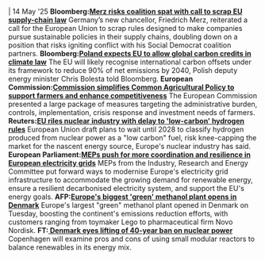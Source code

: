 | 14 May '25
**Bloomberg:[Merz risks coalition spat with call to scrap EU supply-chain law](https://www.bloomberg.com/news/articles/2025-05-14/merz-risks-coalition-spat-with-call-to-scrap-eu-supply-chain-law)**
Germany’s new chancellor, Friedrich Merz, reiterated a call for the European Union to scrap rules designed to make companies pursue sustainable policies in their supply chains, doubling down on a position that risks igniting conflict with his Social Democrat coalition partners.
**Bloomberg:[Poland expects EU to allow global carbon credits in climate law](https://www.bloomberg.com/news/articles/2025-05-13/poland-expects-eu-to-allow-global-carbon-credits-in-climate-law)**
The EU will likely recognise international carbon offsets under its framework to reduce 90% of net emissions by 2040, Polish deputy energy minister Chris Bolesta told Bloomberg.
**European Commission:[Commission simplifies Common Agricultural Policy to support farmers and enhance competitiveness](https://ec.europa.eu/commission/presscorner/detail/en/ip_25_1205)**
The European Commission presented a large package of measures targeting the administrative burden, controls, implementation, crisis response and investment needs of farmers.
**Reuters:[EU riles nuclear industry with delay to 'low-carbon' hydrogen rules](https://www.reuters.com/sustainability/climate-energy/eu-riles-nuclear-industry-with-delay-low-carbon-hydrogen-rules-2025-05-13/)**
European Union draft plans to wait until 2028 to classify hydrogen produced from nuclear power as a "low carbon" fuel, risk knee-capping the market for the nascent energy source, Europe's nuclear industry has said.
**European Parliament:[MEPs push for more coordination and resilience in European electricity grids](https://www.europarl.europa.eu/news/en/press-room/20250512IPR28353/meps-push-for-more-coordination-and-resilience-in-european-electricity-grids)**
MEPs from the Industry, Research and Energy Committee put forward ways to modernise Europe's electricity grid infrastructure to accommodate the growing demand for renewable energy, ensure a resilient decarbonised electricity system, and support the EU's energy goals.
**AFP:[Europe's biggest 'green' methanol plant opens in Denmark](https://www.thelocal.dk/20250513/europes-biggest-green-methanol-plant-opens-in-denmark)**
Europe's largest "green" methanol plant opened in Denmark on Tuesday, boosting the continent's emissions reduction efforts, with customers ranging from toymaker Lego to pharmaceutical firm Novo Nordisk.
**FT:[ Denmark eyes lifting of 40-year ban on nuclear power](https://www.ft.com/content/787cb60e-c2f8-4728-a099-d0e3ba3dbe39)**
Copenhagen will examine pros and cons of using small modular reactors to balance renewables in its energy mix.